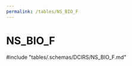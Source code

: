 ```yaml
---
permalink: /tables/NS_BIO_F
---
```

# NS_BIO_F

<!-- ATTENTION : Ne pas supprimer ou modifier la ligne ci-dessous -->
#include "tables/.schemas/DCIRS/NS_BIO_F.md"
<!-- ATTENTION : Ne pas supprimer ou modifier la ligne ci-dessus -->
